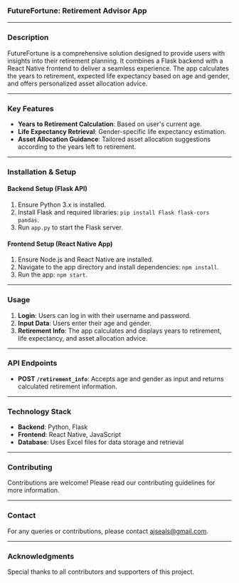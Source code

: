 
### FutureFortune: Retirement Advisor App

---

### Description
FutureFortune is a comprehensive solution designed to provide users with insights into their retirement planning. It combines a Flask backend with a React Native frontend to deliver a seamless experience. The app calculates the years to retirement, expected life expectancy based on age and gender, and offers personalized asset allocation advice.

---

### Key Features
- **Years to Retirement Calculation**: Based on user's current age.
- **Life Expectancy Retrieval**: Gender-specific life expectancy estimation.
- **Asset Allocation Guidance**: Tailored asset allocation suggestions according to the years left to retirement.

---

### Installation & Setup

#### Backend Setup (Flask API)
1. Ensure Python 3.x is installed.
2. Install Flask and required libraries: `pip install Flask flask-cors pandas`.
3. Run `app.py` to start the Flask server.

#### Frontend Setup (React Native App)
1. Ensure Node.js and React Native are installed.
2. Navigate to the app directory and install dependencies: `npm install`.
3. Run the app: `npm start`.

---

### Usage

1. **Login**: Users can log in with their username and password.
2. **Input Data**: Users enter their age and gender.
3. **Retirement Info**: The app calculates and displays years to retirement, life expectancy, and asset allocation advice.

---

### API Endpoints

- **POST `/retirement_info`**: Accepts age and gender as input and returns calculated retirement information.

---

### Technology Stack
- **Backend**: Python, Flask
- **Frontend**: React Native, JavaScript
- **Database**: Uses Excel files for data storage and retrieval

---

### Contributing
Contributions are welcome! Please read our contributing guidelines for more information.

---

### Contact
For any queries or contributions, please contact [ajseals@gmail.com](mailto:ajseals19@gmail).

---

### Acknowledgments
Special thanks to all contributors and supporters of this project.

